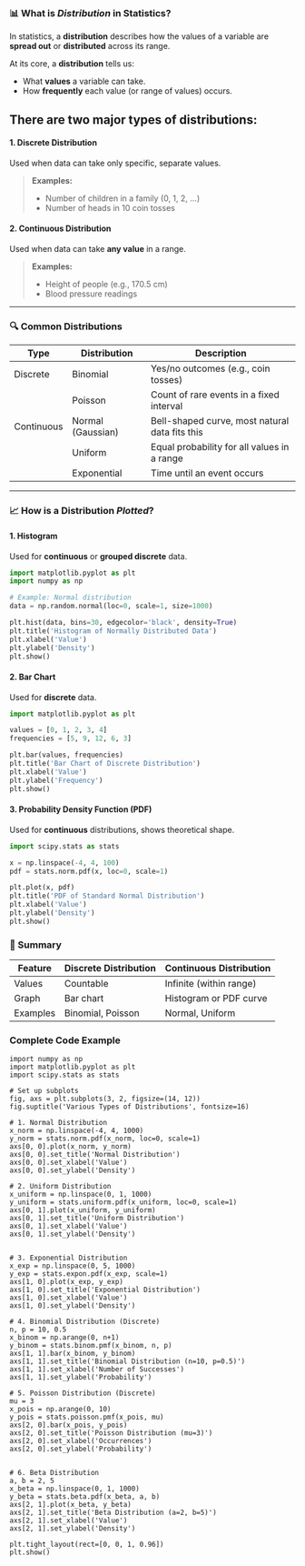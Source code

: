 ### 📊 What is *Distribution* in Statistics?

In statistics, a **distribution** describes how the values of a variable are **spread out** or **distributed** across its range.

At its core, a **distribution** tells us:

* What **values** a variable can take.
* How **frequently** each value (or range of values) occurs.

## There are **two major types** of distributions:

#### 1. **Discrete Distribution**

Used when data can take only specific, separate values.

> **Examples:**
>
> * Number of children in a family (0, 1, 2, ...)
> * Number of heads in 10 coin tosses

#### 2. **Continuous Distribution**

Used when data can take **any value** in a range.

> **Examples:**
>
> * Height of people (e.g., 170.5 cm)
> * Blood pressure readings

---

### 🔍 Common Distributions

| Type       | Distribution      | Description                                    |
| ---------- | ----------------- | ---------------------------------------------- |
| Discrete   | Binomial          | Yes/no outcomes (e.g., coin tosses)            |
|            | Poisson           | Count of rare events in a fixed interval       |
| Continuous | Normal (Gaussian) | Bell-shaped curve, most natural data fits this |
|            | Uniform           | Equal probability for all values in a range    |
|            | Exponential       | Time until an event occurs                     |

---

### 📈 How is a Distribution *Plotted*?

#### 1. **Histogram**

Used for **continuous** or **grouped discrete** data.

```python
import matplotlib.pyplot as plt
import numpy as np

# Example: Normal distribution
data = np.random.normal(loc=0, scale=1, size=1000)

plt.hist(data, bins=30, edgecolor='black', density=True)
plt.title('Histogram of Normally Distributed Data')
plt.xlabel('Value')
plt.ylabel('Density')
plt.show()
```
#### 2. **Bar Chart**

Used for **discrete** data.

```python
import matplotlib.pyplot as plt

values = [0, 1, 2, 3, 4]
frequencies = [5, 9, 12, 6, 3]

plt.bar(values, frequencies)
plt.title('Bar Chart of Discrete Distribution')
plt.xlabel('Value')
plt.ylabel('Frequency')
plt.show()
```
#### 3. **Probability Density Function (PDF)**

Used for **continuous** distributions, shows theoretical shape.

```python
import scipy.stats as stats

x = np.linspace(-4, 4, 100)
pdf = stats.norm.pdf(x, loc=0, scale=1)

plt.plot(x, pdf)
plt.title('PDF of Standard Normal Distribution')
plt.xlabel('Value')
plt.ylabel('Density')
plt.show()
```

### 📌 Summary

| Feature  | Discrete Distribution | Continuous Distribution |
| -------- | --------------------- | ----------------------- |
| Values   | Countable             | Infinite (within range) |
| Graph    | Bar chart             | Histogram or PDF curve  |
| Examples | Binomial, Poisson     | Normal, Uniform         |

### Complete Code Example

```
import numpy as np
import matplotlib.pyplot as plt
import scipy.stats as stats

# Set up subplots
fig, axs = plt.subplots(3, 2, figsize=(14, 12))
fig.suptitle('Various Types of Distributions', fontsize=16)

# 1. Normal Distribution
x_norm = np.linspace(-4, 4, 1000)
y_norm = stats.norm.pdf(x_norm, loc=0, scale=1)
axs[0, 0].plot(x_norm, y_norm)
axs[0, 0].set_title('Normal Distribution')
axs[0, 0].set_xlabel('Value')
axs[0, 0].set_ylabel('Density')

# 2. Uniform Distribution
x_uniform = np.linspace(0, 1, 1000)
y_uniform = stats.uniform.pdf(x_uniform, loc=0, scale=1)
axs[0, 1].plot(x_uniform, y_uniform)
axs[0, 1].set_title('Uniform Distribution')
axs[0, 1].set_xlabel('Value')
axs[0, 1].set_ylabel('Density')


# 3. Exponential Distribution
x_exp = np.linspace(0, 5, 1000)
y_exp = stats.expon.pdf(x_exp, scale=1)
axs[1, 0].plot(x_exp, y_exp)
axs[1, 0].set_title('Exponential Distribution')
axs[1, 0].set_xlabel('Value')
axs[1, 0].set_ylabel('Density')

# 4. Binomial Distribution (Discrete)
n, p = 10, 0.5
x_binom = np.arange(0, n+1)
y_binom = stats.binom.pmf(x_binom, n, p)
axs[1, 1].bar(x_binom, y_binom)
axs[1, 1].set_title('Binomial Distribution (n=10, p=0.5)')
axs[1, 1].set_xlabel('Number of Successes')
axs[1, 1].set_ylabel('Probability')

# 5. Poisson Distribution (Discrete)
mu = 3
x_pois = np.arange(0, 10)
y_pois = stats.poisson.pmf(x_pois, mu)
axs[2, 0].bar(x_pois, y_pois)
axs[2, 0].set_title('Poisson Distribution (mu=3)')
axs[2, 0].set_xlabel('Occurrences')
axs[2, 0].set_ylabel('Probability')


# 6. Beta Distribution
a, b = 2, 5
x_beta = np.linspace(0, 1, 1000)
y_beta = stats.beta.pdf(x_beta, a, b)
axs[2, 1].plot(x_beta, y_beta)
axs[2, 1].set_title('Beta Distribution (a=2, b=5)')
axs[2, 1].set_xlabel('Value')
axs[2, 1].set_ylabel('Density')

plt.tight_layout(rect=[0, 0, 1, 0.96])
plt.show()

```


